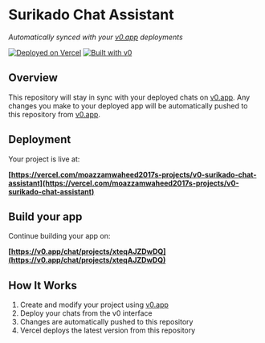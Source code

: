 # Surikado Chat Assistant

*Automatically synced with your [v0.app](https://v0.app) deployments*

[![Deployed on Vercel](https://img.shields.io/badge/Deployed%20on-Vercel-black?style=for-the-badge&logo=vercel)](https://vercel.com/moazzamwaheed2017s-projects/v0-surikado-chat-assistant)
[![Built with v0](https://img.shields.io/badge/Built%20with-v0.app-black?style=for-the-badge)](https://v0.app/chat/projects/xteqAJZDwDQ)

## Overview

This repository will stay in sync with your deployed chats on [v0.app](https://v0.app).
Any changes you make to your deployed app will be automatically pushed to this repository from [v0.app](https://v0.app).

## Deployment

Your project is live at:

**[https://vercel.com/moazzamwaheed2017s-projects/v0-surikado-chat-assistant](https://vercel.com/moazzamwaheed2017s-projects/v0-surikado-chat-assistant)**

## Build your app

Continue building your app on:

**[https://v0.app/chat/projects/xteqAJZDwDQ](https://v0.app/chat/projects/xteqAJZDwDQ)**

## How It Works

1. Create and modify your project using [v0.app](https://v0.app)
2. Deploy your chats from the v0 interface
3. Changes are automatically pushed to this repository
4. Vercel deploys the latest version from this repository
